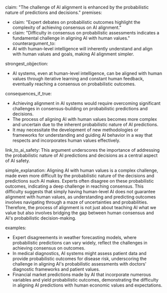 claim: "The challenge of AI alignment is enhanced by the probabilistic nature of predictions and decisions."
premises:
  - claim: "Expert debates on probabilistic outcomes highlight the complexity of achieving consensus on AI alignment."
  - claim: "Difficulty in consensus on probabilistic assessments indicates a fundamental challenge in aligning AI with human values."
counterargument_to:
  - AI with human-level intelligence will inherently understand and align with human values and goals, making AI alignment simpler.

strongest_objjection:
  - AI systems, even at human-level intelligence, can be aligned with human values through iterative learning and constant human feedback, eventually reaching a consensus on probabilistic outcomes.

consequences_if_true:
  - Achieving alignment in AI systems would require overcoming significant challenges in consensus-building on probabilistic predictions and decisions.
  - The process of aligning AI with human values becomes more complex and uncertain due to the inherent probabilistic nature of AI predictions.
  - It may necessitate the development of new methodologies or frameworks for understanding and guiding AI behavior in a way that respects and incorporates human values effectively.

link_to_ai_safety: This argument underscores the importance of addressing the probabilistic nature of AI predictions and decisions as a central aspect of AI safety.

simple_explanation: Aligning AI with human values is a complex challenge, made even more difficult by the probabilistic nature of the decisions and predictions such AI makes. Experts often disagree on these probabilistic outcomes, indicating a deep challenge in reaching consensus. This difficulty suggests that simply having human-level AI does not guarantee alignment with human values, as understanding and predicting outcomes involves navigating through a maze of uncertainties and probabilities. Therefore, the process of alignment is not just about teaching AI what we value but also involves bridging the gap between human consensus and AI's probabilistic decision-making.

examples:
  - Expert disagreements in weather forecasting models, where probabilistic predictions can vary widely, reflect the challenges in achieving consensus on outcomes.
  - In medical diagnostics, AI systems might assess patient data and provide probabilistic outcomes for disease risk, underscoring the challenge in aligning AI's probabilistic assessments with doctors' diagnostic frameworks and patient values.
  - Financial market predictions made by AI that incorporate numerous variables and yield probabilistic outcomes, demonstrating the difficulty in aligning AI predictions with human economic values and expectations.